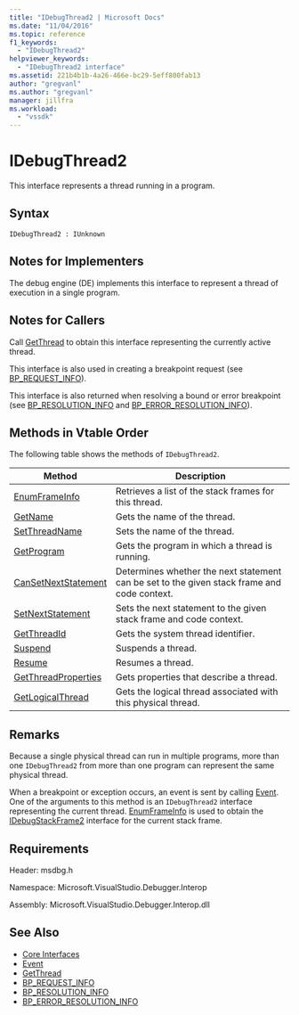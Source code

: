 ```yaml
---
title: "IDebugThread2 | Microsoft Docs"
ms.date: "11/04/2016"
ms.topic: reference
f1_keywords:
  - "IDebugThread2"
helpviewer_keywords:
  - "IDebugThread2 interface"
ms.assetid: 221b4b1b-4a26-466e-bc29-5eff800fab13
author: "gregvanl"
ms.author: "gregvanl"
manager: jillfra
ms.workload:
  - "vssdk"
---
```

# IDebugThread2
This interface represents a thread running in a program.

## Syntax

```
IDebugThread2 : IUnknown
```

## Notes for Implementers
 The debug engine (DE) implements this interface to represent a thread of execution in a single program.

## Notes for Callers
 Call [GetThread](../../../extensibility/debugger/reference/idebugstackframe2-getthread.md) to obtain this interface representing the currently active thread.

 This interface is also used in creating a breakpoint request (see [BP_REQUEST_INFO](../../../extensibility/debugger/reference/bp-request-info.md)).

 This interface is also returned when resolving a bound or error breakpoint (see [BP_RESOLUTION_INFO](../../../extensibility/debugger/reference/bp-resolution-info.md) and [BP_ERROR_RESOLUTION_INFO](../../../extensibility/debugger/reference/bp-error-resolution-info.md)).

## Methods in Vtable Order
 The following table shows the methods of `IDebugThread2`.

|Method|Description|
|------------|-----------------|
|[EnumFrameInfo](../../../extensibility/debugger/reference/idebugthread2-enumframeinfo.md)|Retrieves a list of the stack frames for this thread.|
|[GetName](../../../extensibility/debugger/reference/idebugthread2-getname.md)|Gets the name of the thread.|
|[SetThreadName](../../../extensibility/debugger/reference/idebugthread2-setthreadname.md)|Sets the name of the thread.|
|[GetProgram](../../../extensibility/debugger/reference/idebugthread2-getprogram.md)|Gets the program in which a thread is running.|
|[CanSetNextStatement](../../../extensibility/debugger/reference/idebugthread2-cansetnextstatement.md)|Determines whether the next statement can be set to the given stack frame and code context.|
|[SetNextStatement](../../../extensibility/debugger/reference/idebugthread2-setnextstatement.md)|Sets the next statement to the given stack frame and code context.|
|[GetThreadId](../../../extensibility/debugger/reference/idebugthread2-getthreadid.md)|Gets the system thread identifier.|
|[Suspend](../../../extensibility/debugger/reference/idebugthread2-suspend.md)|Suspends a thread.|
|[Resume](../../../extensibility/debugger/reference/idebugthread2-resume.md)|Resumes a thread.|
|[GetThreadProperties](../../../extensibility/debugger/reference/idebugthread2-getthreadproperties.md)|Gets properties that describe a thread.|
|[GetLogicalThread](../../../extensibility/debugger/reference/idebugthread2-getlogicalthread.md)|Gets the logical thread associated with this physical thread.|

## Remarks
 Because a single physical thread can run in multiple programs, more than one `IDebugThread2` from more than one program can represent the same physical thread.

 When a breakpoint or exception occurs, an event is sent by calling [Event](../../../extensibility/debugger/reference/idebugeventcallback2-event.md). One of the arguments to this method is an `IDebugThread2` interface representing the current thread. [EnumFrameInfo](../../../extensibility/debugger/reference/idebugthread2-enumframeinfo.md) is used to obtain the [IDebugStackFrame2](../../../extensibility/debugger/reference/idebugstackframe2.md) interface for the current stack frame.

## Requirements
 Header: msdbg.h

 Namespace: Microsoft.VisualStudio.Debugger.Interop

 Assembly: Microsoft.VisualStudio.Debugger.Interop.dll

## See Also
- [Core Interfaces](../../../extensibility/debugger/reference/core-interfaces.md)
- [Event](../../../extensibility/debugger/reference/idebugeventcallback2-event.md)
- [GetThread](../../../extensibility/debugger/reference/idebugstackframe2-getthread.md)
- [BP_REQUEST_INFO](../../../extensibility/debugger/reference/bp-request-info.md)
- [BP_RESOLUTION_INFO](../../../extensibility/debugger/reference/bp-resolution-info.md)
- [BP_ERROR_RESOLUTION_INFO](../../../extensibility/debugger/reference/bp-error-resolution-info.md)